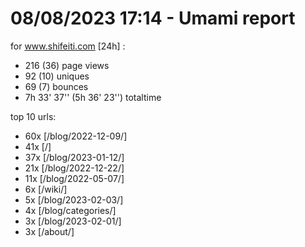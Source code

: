 # 08/08/2023 17:14 - Umami report
for www.shifeiti.com [24h] :

 - 216 (36) page views
 - 92 (10) uniques
 - 69 (7) bounces
 - 7h 33' 37'' (5h 36' 23'') totaltime


top 10 urls:
 - 60x [/blog/2022-12-09/]
 - 41x [/]
 - 37x [/blog/2023-01-12/]
 - 21x [/blog/2022-12-22/]
 - 11x [/blog/2022-05-07/]
 - 6x [/wiki/]
 - 5x [/blog/2023-02-03/]
 - 4x [/blog/categories/]
 - 3x [/blog/2023-02-01/]
 - 3x [/about/]


